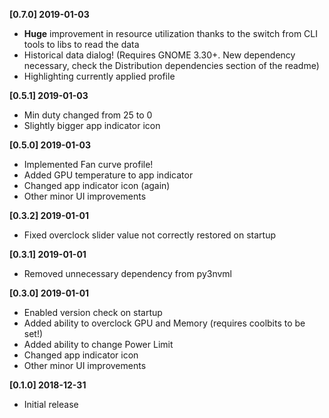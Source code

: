 **[0.7.0] 2019-01-03**
- **Huge** improvement in resource utilization thanks to the switch from CLI tools to libs to read the data 
- Historical data dialog! (Requires GNOME 3.30+. New dependency necessary, check the Distribution dependencies section of the readme)
- Highlighting currently applied profile

**[0.5.1] 2019-01-03**
 - Min duty changed from 25 to 0
 - Slightly bigger app indicator icon

**[0.5.0] 2019-01-03**
 - Implemented Fan curve profile!
 - Added GPU temperature to app indicator
 - Changed app indicator icon (again)
 - Other minor UI improvements

**[0.3.2] 2019-01-01**
 - Fixed overclock slider value not correctly restored on startup

**[0.3.1] 2019-01-01**
 - Removed unnecessary dependency from py3nvml
 
**[0.3.0] 2019-01-01**
 - Enabled version check on startup
 - Added ability to overclock GPU and Memory (requires coolbits to be set!)
 - Added ability to change Power Limit
 - Changed app indicator icon
 - Other minor UI improvements

**[0.1.0] 2018-12-31**
 - Initial release
